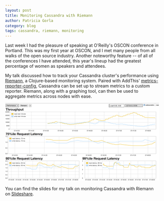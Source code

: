 ```yaml
---
layout: post
title: Monitoring Cassandra with Riemann
author: Patricia Gorla
category: blog
tags: cassandra, riemann, monitoring
---
```


Last week I had the pleasure of speaking at O'Reilly's OSCON conference in Portland. This was my first year at OSCON, and I met many people from all walks of the open source industry. Another noteworthy feature -- of all of the conferences I have attended, this year's lineup had the greatest percentage of women as speakers and attendees.

My talk discussed how to track your Cassandra cluster's performance using [Riemann](http://riemann.io), a Clojure-based monitoring system. Paired with AddThis' [metrics-reporter-config](https://github.com/addthis/metrics-reporter-config), Cassandra can be set up to stream metrics to a custom reporter. Riemann, along with a graphing tool, can then be used to aggregate metrics across nodes with ease.

![Performance Dashboard](/files/2014-07-24-oscon/riemann-dashboard.png) 

You can find the slides for my talk on monitoring Cassandra with Riemann on [Slideshare](http://www.slideshare.net/PatriciaGorla/monitoring-cassandra-with-riemann).	

